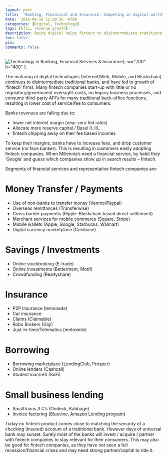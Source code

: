 ```yaml
---
layout: post
title:  "Banking, Financical and Insurance: Competing in digital world"
date:  2016-08-16 12:20:26 -0700
categories: [Digital, Technology]
tags: [bfsi, revenue growth]
description: Being digital helps fintech to disintermediate traditional BFSI providers
toc: false
pin: 
comments: false
---
```


![Technology in Banking, Financial Services & Insurance](https://ketanhm.github.io/images/fintech.jpeg){: w="700" h="400" }

The maturing of digital technologies (Internet/Web, Mobile, and Blockchain) continues to disintermediate traditional banks, and have led to growth of ‘fintech’ firms. Many fintech companies start-up with little or no regulatory/government oversight-costs, no legacy business processes, and consume third-party API’s for many traditional back-office functions, resulting in lower cost of service/fee to consumers.

Banks revenues are falling due to: 
* lower net interest margin (near zero fed rates)
* Allocate more reserve capital / Basel II..III..
* fintech chipping away on their fee based incomes

To keep their margins, banks have to increase fees, and drop customer service (no face banker). This is resulting in customers easily adopting fintech companies. When Millennia’s need a financial service, by habit they ‘Google’ and guess which companies show up in search results – fintech.

Segments of financial services and representative fintech companies are:

# Money Transfer / Payments
* Use of non-banks to transfer money (Venmo/Paypal)
* Overseas remittances (Transferwise)
* Cross border payments (Ripple-Blockchain based direct settlement)
* Merchant services for mobile commerce   (Square, Stripe)
* Mobile wallets (Apple, Google, Starbucks, Walmart)
* Digital currency marketplace (Coinbase)

# Savings / Investments
* Online stockbroking (E-trade)
* Online investments (Betterment, Motif)
* Crowdfunding (Realtyshare)

# Insurance
* P2P Insurance (lemonade)
* Car insurance
* Claims (Claimable)
* Robo Brokers (Goji)
* Just-in-time/Telematics (metromile)

# Borrowing
* Borrowing marketplace (LendingClub, Prosper)
* Online lenders (Cashcall)
* Student loan/refi (SoFi)

# Small business lending
* Small loans /LC’s (Ondeck, Kabbage)
* Invoice factoring (Bluevine, Amazon Lending program)
 
Today no fintech product comes close to matching the security of a checking (insured) account of a traditional bank. However days of universal bank may sunset. Surely most of the banks will invest / acquire / partner with fintech companies to stay relevant for their consumers. This may also be good for fintech companies, as they have not seen a full recession/financial crises and may need strong partner/capital to ride it.